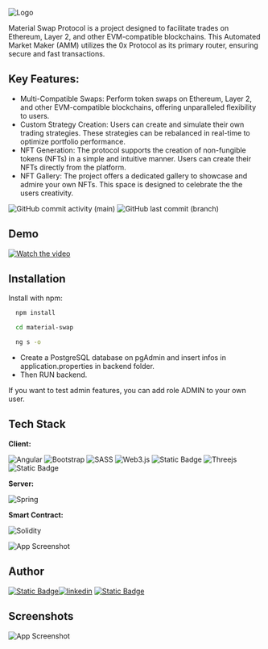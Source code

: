 
![Logo](https://i.postimg.cc/ZnJkdCHy/Material-Swap-logo3.png)




Material Swap Protocol is a project designed to facilitate trades on Ethereum, Layer 2, and other EVM-compatible blockchains. This Automated Market Maker (AMM) utilizes the 0x Protocol as its primary router, ensuring secure and fast transactions.


## Key Features:

- Multi-Compatible Swaps: Perform token swaps on Ethereum, Layer 2, and other EVM-compatible blockchains, offering unparalleled flexibility to users.
- Custom Strategy Creation: Users can create and simulate their own trading strategies. These strategies can be rebalanced in real-time to optimize portfolio performance.
- NFT Generation: The protocol supports the creation of non-fungible tokens (NFTs) in a simple and intuitive manner. Users can create their NFTs directly from the platform.
- NFT Gallery: The project offers a dedicated gallery to showcase and admire your own NFTs. This space is designed to celebrate the the users creativity.

![GitHub commit activity (main)](https://img.shields.io/github/commit-activity/t/thisisWoe/Capstone-Project?color=%23a630d9)
![GitHub last commit (branch)](https://img.shields.io/github/last-commit/thisisWoe/Capstone-Project/main?color=%23a630d9)
## Demo

[![Watch the video](https://i.postimg.cc/MGPmCY9G/Demo.gif)](https://i.postimg.cc/MGPmCY9G/Demo.gif)
## Installation

Install with npm:

```bash
  npm install
```
```bash
  cd material-swap
```
```bash
  ng s -o
```
- Create a PostgreSQL database on pgAdmin and insert infos in application.properties in backend folder.
- Then RUN backend.

If you want to test admin features, you can add role ADMIN to your own user.
## Tech Stack

**Client:**

![Angular](https://img.shields.io/badge/angular-%23DD0031.svg?style=for-the-badge&logo=angular&logoColor=white)
![Bootstrap](https://img.shields.io/badge/bootstrap-%238511FA.svg?style=for-the-badge&logo=bootstrap&logoColor=white)
![SASS](https://img.shields.io/badge/SASS-hotpink.svg?style=for-the-badge&logo=SASS&logoColor=white)
![Web3.js](https://img.shields.io/badge/web3.js-F16822?style=for-the-badge&logo=web3.js&logoColor=white)
![Static Badge](https://img.shields.io/badge/ethers.js-violet?style=for-the-badge&logo=ethereum)
![Threejs](https://img.shields.io/badge/threejs-black?style=for-the-badge&logo=three.js&logoColor=white)
![Static Badge](https://img.shields.io/badge/anime.js-yellow?style=for-the-badge&logo=funimation)



**Server:** 

![Spring](https://img.shields.io/badge/spring-%236DB33F.svg?style=for-the-badge&logo=spring&logoColor=white)

**Smart Contract:**

![Solidity](https://img.shields.io/badge/Solidity-%23363636.svg?style=for-the-badge&logo=solidity&logoColor=white)


![App Screenshot](https://i.postimg.cc/mDpSFNLP/solidity-final.png)

## Author

[![Static Badge](https://img.shields.io/badge/GitHub-black?style=for-the-badge&logo=github)](https://www.github.com/thisisWoe)[![linkedin](https://img.shields.io/badge/linkedin-0A66C2?style=for-the-badge&logo=linkedin&logoColor=white)](https://www.linkedin.com/in/alessandro-rondolini/)
[![Static Badge](https://img.shields.io/badge/Mail%20Me-violet?style=for-the-badge&logo=gmail)](mailto:alessandro.rondolini.96@gmail.com?subject=Job_Offer)

## Screenshots

![App Screenshot](https://via.placeholder.com/468x300?text=App+Screenshot+Here)

